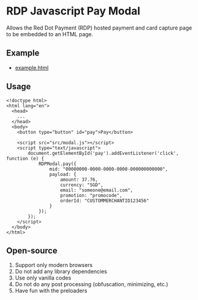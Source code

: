 # RDP Javascript Pay Modal

Allows the Red Dot Payment (RDP) hosted payment and card capture page to be embedded to an HTML page.

## Example

- [example.html](https://reddotpay.github.io/jspaymodal/example.html)

## Usage

~~~
<!doctype html>
<html lang="en">
  <head>
    ...
  </head>
  <body>
    <button type="button" id="pay">Pay</button> 

    <script src="src/modal.js"></script>
    <script type="text/javascript">
        document.getElementById('pay').addEventListener('click', function (e) {
            RDPModal.pay({
                mid: "00000000-0000-0000-0000-000000000000",
                payload: {
                    amount: 37.76,
                    currency: "SGD",
                    email: "someone@email.com",
                    promotion: "promocode",
                    orderId: "CUSTOMMERCHANTID123456"
                }
            });
        });
    </script>
  </body>
</html>
~~~

## Open-source

1. Support only modern browsers
2. Do not add any library dependencies
3. Use only vanilla codes
4. Do not do any post processing (obfuscation, minimizing, etc.)
5. Have fun with the preloaders


